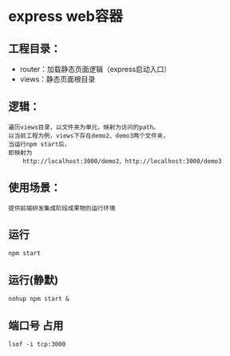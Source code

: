 # express web容器
## 工程目录：
 - router：加载静态页面逻辑（express启动入口）
 - views：静态页面根目录
## 逻辑：
	遍历views目录，以文件夹为单元，映射为访问的path。
	以当前工程为例，views下存在demo2、demo3两个文件夹，
	当运行npm start后，
	即映射为
		http://localhost:3000/demo2、http://localhost:3000/demo3
## 使用场景：
	提供前端研发集成阶段成果物的运行环境

## 运行
	npm start
## 运行(静默)
	nohup npm start &
## 端口号 占用
	lsof -i tcp:3000
